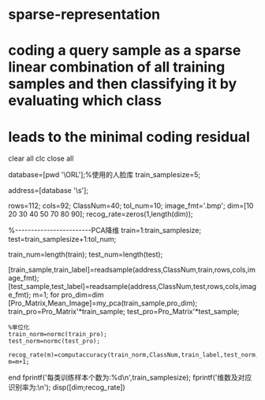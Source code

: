 # sparse-representation
# coding a query sample as a sparse linear combination of all training samples and then classifying it by evaluating which class 
# leads to the minimal coding residual

clear all
clc
close all

database=[pwd '\ORL'];%使用的人脸库
train_samplesize=5;

address=[database '\s'];

rows=112;
cols=92;
ClassNum=40;
tol_num=10;
image_fmt='.bmp';
dim=[10 20 30 40 50 70 80 90];
recog_rate=zeros(1,length(dim));

%------------------------PCA降维
train=1:train_samplesize;
test=train_samplesize+1:tol_num;

train_num=length(train);
test_num=length(test);

[train_sample,train_label]=readsample(address,ClassNum,train,rows,cols,image_fmt);
[test_sample,test_label]=readsample(address,ClassNum,test,rows,cols,image_fmt);
m=1;
for pro_dim=dim
    [Pro_Matrix,Mean_Image]=my_pca(train_sample,pro_dim);
    train_pro=Pro_Matrix'*train_sample;
    test_pro=Pro_Matrix'*test_sample;
    
    %单位化
    train_norm=normc(train_pro);
    test_norm=normc(test_pro);
    
    recog_rate(m)=computaccuracy(train_norm,ClassNum,train_label,test_norm,test_label);
    m=m+1;
end
fprintf('每类训练样本个数为:%d\n',train_samplesize);
fprintf('维数及对应识别率为:\n');
disp([dim;recog_rate])

